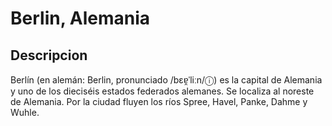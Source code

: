 # Berlin, Alemania

## Descripcion 
Berlín (en alemán: Berlin, pronunciado /bɛɐ̯ˈliːn/ⓘ) es la capital de Alemania y uno de los dieciséis estados federados alemanes. Se localiza al noreste de Alemania. Por la ciudad fluyen los ríos Spree, Havel, Panke, Dahme y Wuhle.


